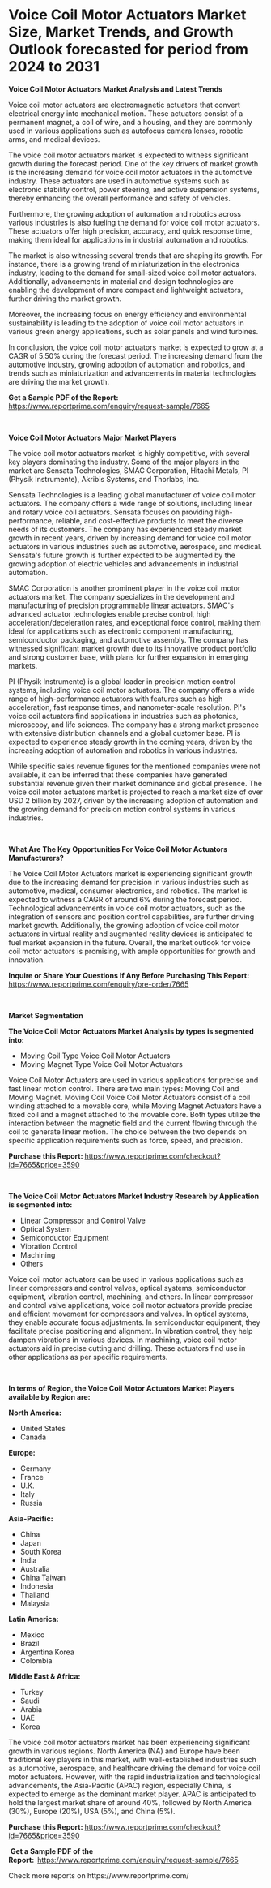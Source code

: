 <p><h1>Voice Coil Motor Actuators Market Size, Market Trends, and Growth Outlook forecasted for period from 2024 to 2031</h1></p><p><strong>Voice Coil Motor Actuators Market Analysis and Latest Trends</strong></p>
<p><p>Voice coil motor actuators are electromagnetic actuators that convert electrical energy into mechanical motion. These actuators consist of a permanent magnet, a coil of wire, and a housing, and they are commonly used in various applications such as autofocus camera lenses, robotic arms, and medical devices.</p><p>The voice coil motor actuators market is expected to witness significant growth during the forecast period. One of the key drivers of market growth is the increasing demand for voice coil motor actuators in the automotive industry. These actuators are used in automotive systems such as electronic stability control, power steering, and active suspension systems, thereby enhancing the overall performance and safety of vehicles.</p><p>Furthermore, the growing adoption of automation and robotics across various industries is also fueling the demand for voice coil motor actuators. These actuators offer high precision, accuracy, and quick response time, making them ideal for applications in industrial automation and robotics.</p><p>The market is also witnessing several trends that are shaping its growth. For instance, there is a growing trend of miniaturization in the electronics industry, leading to the demand for small-sized voice coil motor actuators. Additionally, advancements in material and design technologies are enabling the development of more compact and lightweight actuators, further driving the market growth.</p><p>Moreover, the increasing focus on energy efficiency and environmental sustainability is leading to the adoption of voice coil motor actuators in various green energy applications, such as solar panels and wind turbines.</p><p>In conclusion, the voice coil motor actuators market is expected to grow at a CAGR of 5.50% during the forecast period. The increasing demand from the automotive industry, growing adoption of automation and robotics, and trends such as miniaturization and advancements in material technologies are driving the market growth.</p></p>
<p><strong>Get a Sample PDF of the Report:&nbsp;</strong> <a href="https://www.reportprime.com/enquiry/request-sample/7665">https://www.reportprime.com/enquiry/request-sample/7665</a></p>
<p>&nbsp;</p>
<p><strong>Voice Coil Motor Actuators Major Market Players</strong></p>
<p><p>The voice coil motor actuators market is highly competitive, with several key players dominating the industry. Some of the major players in the market are Sensata Technologies, SMAC Corporation, Hitachi Metals, PI (Physik Instrumente), Akribis Systems, and Thorlabs, Inc.</p><p>Sensata Technologies is a leading global manufacturer of voice coil motor actuators. The company offers a wide range of solutions, including linear and rotary voice coil actuators. Sensata focuses on providing high-performance, reliable, and cost-effective products to meet the diverse needs of its customers. The company has experienced steady market growth in recent years, driven by increasing demand for voice coil motor actuators in various industries such as automotive, aerospace, and medical. Sensata's future growth is further expected to be augmented by the growing adoption of electric vehicles and advancements in industrial automation.</p><p>SMAC Corporation is another prominent player in the voice coil motor actuators market. The company specializes in the development and manufacturing of precision programmable linear actuators. SMAC's advanced actuator technologies enable precise control, high acceleration/deceleration rates, and exceptional force control, making them ideal for applications such as electronic component manufacturing, semiconductor packaging, and automotive assembly. The company has witnessed significant market growth due to its innovative product portfolio and strong customer base, with plans for further expansion in emerging markets.</p><p>PI (Physik Instrumente) is a global leader in precision motion control systems, including voice coil motor actuators. The company offers a wide range of high-performance actuators with features such as high acceleration, fast response times, and nanometer-scale resolution. PI's voice coil actuators find applications in industries such as photonics, microscopy, and life sciences. The company has a strong market presence with extensive distribution channels and a global customer base. PI is expected to experience steady growth in the coming years, driven by the increasing adoption of automation and robotics in various industries.</p><p>While specific sales revenue figures for the mentioned companies were not available, it can be inferred that these companies have generated substantial revenue given their market dominance and global presence. The voice coil motor actuators market is projected to reach a market size of over USD 2 billion by 2027, driven by the increasing adoption of automation and the growing demand for precision motion control systems in various industries.</p></p>
<p>&nbsp;</p>
<p><strong>What Are The Key Opportunities For Voice Coil Motor Actuators Manufacturers?</strong></p>
<p><p>The Voice Coil Motor Actuators market is experiencing significant growth due to the increasing demand for precision in various industries such as automotive, medical, consumer electronics, and robotics. The market is expected to witness a CAGR of around 6% during the forecast period. Technological advancements in voice coil motor actuators, such as the integration of sensors and position control capabilities, are further driving market growth. Additionally, the growing adoption of voice coil motor actuators in virtual reality and augmented reality devices is anticipated to fuel market expansion in the future. Overall, the market outlook for voice coil motor actuators is promising, with ample opportunities for growth and innovation.</p></p>
<p><strong>Inquire or Share Your Questions If Any Before Purchasing This Report:</strong> <a href="https://www.reportprime.com/enquiry/pre-order/7665">https://www.reportprime.com/enquiry/pre-order/7665</a></p>
<p>&nbsp;</p>
<p><strong>Market Segmentation</strong></p>
<p><strong>The Voice Coil Motor Actuators Market Analysis by types is segmented into:</strong></p>
<p><ul><li>Moving Coil Type Voice Coil Motor Actuators</li><li>Moving Magnet Type Voice Coil Motor Actuators</li></ul></p>
<p><p>Voice Coil Motor Actuators are used in various applications for precise and fast linear motion control. There are two main types: Moving Coil and Moving Magnet. Moving Coil Voice Coil Motor Actuators consist of a coil winding attached to a movable core, while Moving Magnet Actuators have a fixed coil and a magnet attached to the movable core. Both types utilize the interaction between the magnetic field and the current flowing through the coil to generate linear motion. The choice between the two depends on specific application requirements such as force, speed, and precision.</p></p>
<p><strong>Purchase this Report:&nbsp;</strong><a href="https://www.reportprime.com/checkout?id=7665&price=3590">https://www.reportprime.com/checkout?id=7665&price=3590</a></p>
<p>&nbsp;</p>
<p><strong>The Voice Coil Motor Actuators Market Industry Research by Application is segmented into:</strong></p>
<p><ul><li>Linear Compressor and Control Valve</li><li>Optical System</li><li>Semiconductor Equipment</li><li>Vibration Control</li><li>Machining</li><li>Others</li></ul></p>
<p><p>Voice coil motor actuators can be used in various applications such as linear compressors and control valves, optical systems, semiconductor equipment, vibration control, machining, and others. In linear compressor and control valve applications, voice coil motor actuators provide precise and efficient movement for compressors and valves. In optical systems, they enable accurate focus adjustments. In semiconductor equipment, they facilitate precise positioning and alignment. In vibration control, they help dampen vibrations in various devices. In machining, voice coil motor actuators aid in precise cutting and drilling. These actuators find use in other applications as per specific requirements.</p></p>
<p>&nbsp;</p>
<p><strong>In terms of Region, the Voice Coil Motor Actuators Market Players available by Region are:</strong></p>
<p>
    <p> <strong> North America: </strong>
        <ul>
            <li>United States</li>
            <li>Canada</li>
        </ul>
        </p> 
    <p> <strong> Europe: </strong>
        <ul>
            <li>Germany</li>
            <li>France</li>
            <li>U.K.</li>
            <li>Italy</li>
            <li>Russia</li>
        </ul>
        </p> 
    <p> <strong> Asia-Pacific: </strong>
        <ul>
            <li>China</li>
            <li>Japan</li>
            <li>South Korea</li>
            <li>India</li>
            <li>Australia</li>
            <li>China Taiwan</li>
            <li>Indonesia</li>
            <li>Thailand</li>
            <li>Malaysia</li>
        </ul>
        </p> 
    <p> <strong> Latin America: </strong>
        <ul>
            <li>Mexico</li>
            <li>Brazil</li>
            <li>Argentina Korea</li>
            <li>Colombia</li>
        </ul>
        </p> 
    <p> <strong> Middle East & Africa: </strong>
        <ul>
            <li>Turkey</li>
            <li>Saudi</li>
            <li>Arabia</li>
            <li>UAE</li>
            <li>Korea</li>
        </ul>
    </p>
    </p>
<p><p>The voice coil motor actuators market has been experiencing significant growth in various regions. North America (NA) and Europe have been traditional key players in this market, with well-established industries such as automotive, aerospace, and healthcare driving the demand for voice coil motor actuators. However, with the rapid industrialization and technological advancements, the Asia-Pacific (APAC) region, especially China, is expected to emerge as the dominant market player. APAC is anticipated to hold the largest market share of around 40%, followed by North America (30%), Europe (20%), USA (5%), and China (5%).</p></p>
<p><strong>Purchase this Report: </strong><a href="https://www.reportprime.com/checkout?id=7665&price=3590">https://www.reportprime.com/checkout?id=7665&price=3590</a></p>
<p>&nbsp;<strong>Get a Sample PDF of the Report:&nbsp;&nbsp;</strong><a href="https://www.reportprime.com/enquiry/request-sample/7665">https://www.reportprime.com/enquiry/request-sample/7665</a></p>
<p><strong></strong></p>
<p>Check more reports on https://www.reportprime.com/</p>